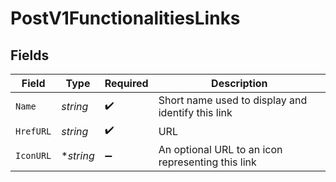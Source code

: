# PostV1FunctionalitiesLinks


## Fields

| Field                                             | Type                                              | Required                                          | Description                                       |
| ------------------------------------------------- | ------------------------------------------------- | ------------------------------------------------- | ------------------------------------------------- |
| `Name`                                            | *string*                                          | :heavy_check_mark:                                | Short name used to display and identify this link |
| `HrefURL`                                         | *string*                                          | :heavy_check_mark:                                | URL                                               |
| `IconURL`                                         | **string*                                         | :heavy_minus_sign:                                | An optional URL to an icon representing this link |